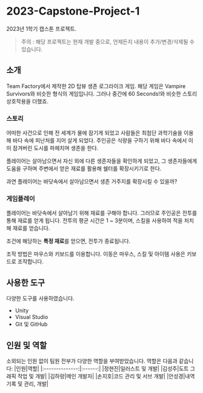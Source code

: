 # 2023-Capstone-Project-1
2023년 1학기 캡스톤 프로젝트.
> 주의 : 해당 프로젝트는 현재 개발 중으로, 언제든지 내용이 추가/변경/삭제될 수 있습니다.

## 소개
Team Factory에서 제작한 2D 탑뷰 생존 로그라이크 게임.
해당 게임은 Vampire Survivors와 비슷한 형식의 게임입니다.
그러나 중간에 60 Seconds!와 비슷한 스토리 상호작용을 더했죠.

### 스토리
어떠한 사건으로 인해 전 세계가 물에 잠기게 되었고 사람들은 최첨단 과학기술을 이용해 바다 속에 피난처를 지어 살게 되었다. 주인공은 식량을 구하기 위해 바다 속에서 이미 잠겨버린 도시를 파헤치며 생존을 한다.

플레이어는 살아남으면서 자신 외에 다른 생존자들을 확인하게 되었고, 그 생존자들에게 도움을 구하며 주변에서 얻은 재료를 활용해 쉘터를 확장시키기로 한다.

과연 플레이어는 바닷속에서 살아남으면서 생존 거주지를 확장시킬 수 있을까?

### 게임플레이
플레이어는 바닷속에서 살아남기 위해 재료를 구해야 합니다. 그러므로 주인공은 전투를 통해 재료를 얻게 됩니다.
전투의 평균 시간은 1 ~ 3분이며, 스킬을 사용하여 적을 처치해 재료를 얻습니다.

조건에 해당하는 **특정 재료**를 얻으면, 전투가 종료됩니다.


조작 방법은 마우스와 키보드를 이용합니다. 이동은 마우스, 스킬 및 아이템 사용은 키보드로 조작합니다.

## 사용한 도구
다양한 도구를 사용하였습니다.
* Unity
* Visual Studio
* Git 및 GitHub

## 인원 및 역할
소외되는 인원 없이 팀원 전부가 다양한 역할을 부여받았습니다. 역할은 다음과 같습니다:
|인원|역할|
|:--------------:|:------:|
|정현진|일러스트 및 개발|
|김성주|도트 그래픽 작업 및 개발|
|김하랑|메인 개발자|
|손지호|코드 관리 및 서브 개발|
|안성경|내역 기록 및 관리, 개발|
